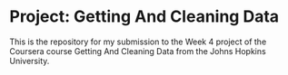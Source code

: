 # Project: Getting And Cleaning Data

This is the repository for my submission to the Week 4 project of the Coursera course Getting And Cleaning Data from the Johns Hopkins University.
